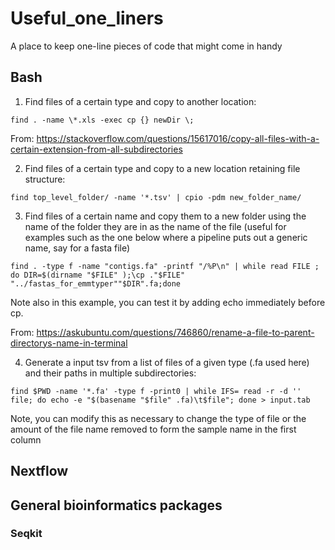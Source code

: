 # Useful_one_liners
A place to keep one-line pieces of code that might come in handy

## Bash

1. Find files of a certain type and copy to another location:

```
find . -name \*.xls -exec cp {} newDir \;
```

From: https://stackoverflow.com/questions/15617016/copy-all-files-with-a-certain-extension-from-all-subdirectories

2. Find files of a certain type and copy to a new location retaining file structure:

```
find top_level_folder/ -name '*.tsv' | cpio -pdm new_folder_name/

```
3. Find files of a certain name and copy them to a new folder using the name of the folder they are in as the name of the file (useful for examples such as the one below where a pipeline puts out a generic name, say for a fasta file)

```
find . -type f -name "contigs.fa" -printf "/%P\n" | while read FILE ; do DIR=$(dirname "$FILE" );\cp ."$FILE" "../fastas_for_emmtyper""$DIR".fa;done
```
Note also in this example, you can test it by adding echo immediately before cp.

From:  https://askubuntu.com/questions/746860/rename-a-file-to-parent-directorys-name-in-terminal

4. Generate a input tsv from a list of files of a given type (.fa used here) and their paths in multiple subdirectories:

```
find $PWD -name '*.fa' -type f -print0 | while IFS= read -r -d '' file; do echo -e "$(basename "$file" .fa)\t$file"; done > input.tab
```
Note, you can modify this as necessary to change the type of file or the amount of the file name removed to form the sample name in the first column

## Nextflow

## General bioinformatics packages

### Seqkit


